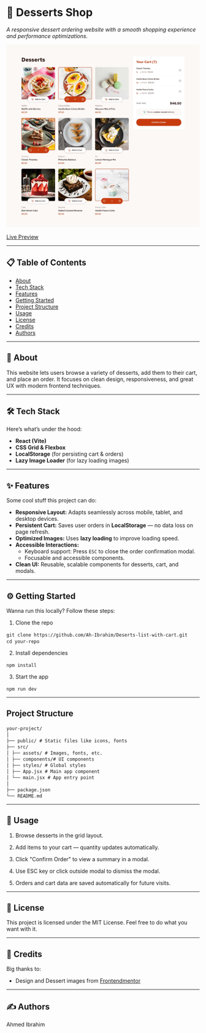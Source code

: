 # 🍰 Desserts Shop

_A responsive dessert ordering website with a smooth shopping experience and performance optimizations._

![Project Screenshot](./design/desktop-design-selected.jpg)

[Live Preview](https://ah-ibrahim.github.io/Deserts-list-with-cart)

---

## 📋 Table of Contents

-   [About](#-about)
-   [Tech Stack](#%EF%B8%8F-tech-stack)
-   [Features](#-features)
-   [Getting Started](#%EF%B8%8F-tech-stack)
-   [Project Structure](#%EF%B8%8F-tech-stack)
-   [Usage](#-usage)
-   [License](#-license)
-   [Credits](#-credits)
-   [Authors](#%EF%B8%8F-authors)

---

## 👋 About

This website lets users browse a variety of desserts, add them to their cart, and place an order. It focuses on clean design, responsiveness, and great UX with modern frontend techniques.

---

## 🛠️ Tech Stack

Here’s what’s under the hood:

-   **React (Vite)**
-   **CSS Grid & Flexbox**
-   **LocalStorage** (for persisting cart & orders)
-   **Lazy Image Loader** (for lazy loading images)

---

## ✨ Features

Some cool stuff this project can do:

-   **Responsive Layout:** Adapts seamlessly across mobile, tablet, and desktop devices.
-   **Persistent Cart:** Saves user orders in **LocalStorage** — no data loss on page refresh.
-   **Optimized Images:** Uses **lazy loading** to improve loading speed.
-   **Accessible Interactions:**
    -   Keyboard support: Press `ESC` to close the order confirmation modal.
    -   Focusable and accessible components.
-   **Clean UI:** Reusable, scalable components for desserts, cart, and modals.

---

## ⚙️ Getting Started

Wanna run this locally? Follow these steps:

1. Clone the repo

`git clone https://github.com/Ah-Ibrahim/Deserts-list-with-cart.git`\
`cd your-repo`

2. Install dependencies

`npm install`

3. Start the app

`npm run dev`

---

## Project Structure

```
your-project/
│
├── public/ # Static files like icons, fonts
├── src/
│ ├── assets/ # Images, fonts, etc.
│ ├── components/# UI components
│ ├── styles/ # Global styles
│ ├── App.jsx # Main app component
│ └── main.jsx # App entry point
│
├── package.json
└── README.md
```

---

## 📝 Usage

1. Browse desserts in the grid layout.

2. Add items to your cart — quantity updates automatically.

3. Click "Confirm Order" to view a summary in a modal.

4. Use ESC key or click outside modal to dismiss the modal.

5. Orders and cart data are saved automatically for future visits.

---

## 📄 License

This project is licensed under the MIT License.
Feel free to do what you want with it.

---

## 🙏 Credits

Big thanks to:

-   Design and Dessert images from [Frontendmentor](https://www.frontendmentor.io)

---

## ✍️ Authors

Ahmed Ibrahim
